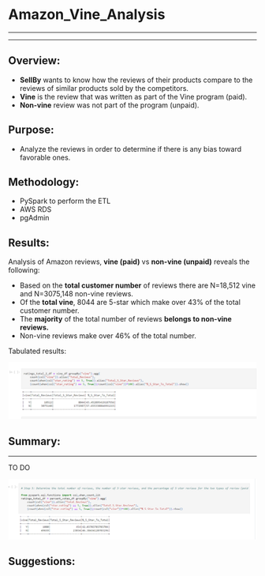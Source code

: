 # Amazon_Vine_Analysis
------
------
## Overview:
- **SellBy** wants to know how the reviews of their products compare to the reviews of similar products sold by the competitors.
- **Vine** is the review that was written as part of the Vine program (paid).
- **Non-vine** review was not part of the program (unpaid).


## Purpose:
- Analyze the reviews in order to determine if there is any bias toward favorable ones.

## Methodology:
- PySpark to perform the ETL
- AWS RDS
- pgAdmin

## Results:
Analysis of Amazon reviews, **vine (paid)** vs **non-vine (unpaid)** reveals the following:
- Based on the **total customer number** of reviews there are N=18,512 vine and N=3075,148 non-vine reviews.  
- Of the **total vine**, 8044 are 5-star which make over 43% of the total customer number.
- The **majority** of the total number of reviews **belongs to non-vine reviews.**
- Non-vine reviews make over 46% of the total number.

Tabulated results:

![](total_comparison_vine_vs_not.png)

## Summary:
------
TO DO



![](comparison_vine_vs_not_percentage.png)


## Suggestions:
